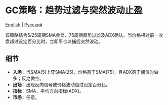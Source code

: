 # GC策略：趋势过滤与突然波动止盈
[English](README.md) | [Русский](README_ru.md)

该策略结合5/25周期SMA金叉、75周期趋势过滤及ADX确认。当价格相对前一收盘超过设定百分比时，立即平仓以捕捉突然波动。

## 细节
- **入场**：当SMA(5)上穿SMA(25)，价格高于SMA(75)，且ADX高于阈值时做多；反之做空。
- **出场**：出现反向信号或价格波动超过设定百分比。
- **指标**：SMA、平均方向指标(ADX)。
- **市场**：任意。
